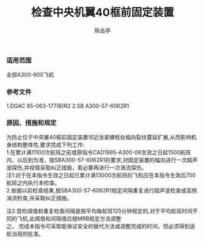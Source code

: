 ﻿---
amendno: 39-1837  
cadno: CAD1995-A300-06R1  
title: 检查中央机翼40框前固定装置  
publishdate: 1997-02-05  
effdate: 1997-02-12  
acmodels: ["A300"]  
tags: []  
engs: []  
pns: []  
mfrs: ["AIRBUS"]  
admins: 西北管理局  
author: 陈岳亭  
---
  
### 适用范围  
全部A300-600飞机  
  
<!--more-->  
### 参考文件  
  1.DGAC 95-063-177(B)R2     2.SB A300-57-6062R1  
  
### 原因、措施和规定  

  为防止位于中央翼40框前固定装置邻近张紧螺栓处幅向裂纹蔓延扩展,从而影响机身结构整体性,要求完成下列工作:  
  1.在累计满11100次航班之前或原指令CAD1995-A300-06生效之日起1500航班内，以后到为准，按SBA300-57-6062R1的要求,对固定装置的幅向进行一次超声波探伤,并视情采取纠正措施，若必要再进行一次涡流探伤。  
注1:对于在本指令生效之日起已累计满13000次航班的飞机应在本指令生效后750航班之内执行本检查。  
  2.依据以前检查结果,按SBA300-57-6062R1规定间隔重复进行超声波检查或高频涡流检查,并采取纠正措施。  
  
注2:首检阈值和重复检查间隔是按平均每航班125分钟规定的,对于平均航班时间不同的飞机,此阈值和间隔值应按MRB规定方法调整  
之。     完成本指令可采取能保证安全的替代方法或调整完成的时间，但必须得到适航当局的批准。  
